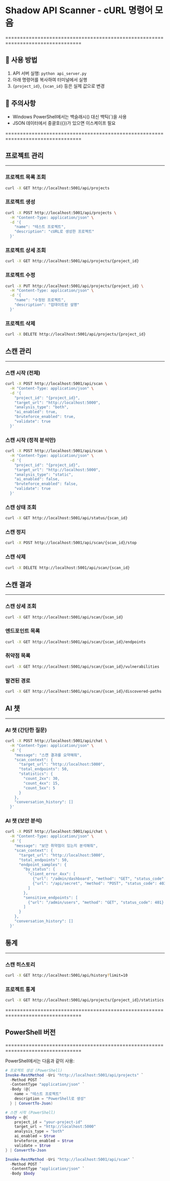 # Shadow API Scanner - cURL 명령어 모음
================================================================================

## 📝 사용 방법

1. API 서버 실행: `python api_server.py`
2. 아래 명령어를 복사하여 터미널에서 실행
3. `{project_id}`, `{scan_id}` 등은 실제 값으로 변경

## 📌 주의사항

- Windows PowerShell에서는 백슬래시(\) 대신 백틱(`)을 사용
- JSON 데이터에서 중괄호({})가 있으면 이스케이프 필요

================================================================================


## 프로젝트 관리
--------------------------------------------------------------------------------

### 프로젝트 목록 조회

```bash
curl -X GET http://localhost:5001/api/projects
```

### 프로젝트 생성

```bash
curl -X POST http://localhost:5001/api/projects \
  -H "Content-Type: application/json" \
  -d '{
    "name": "테스트 프로젝트",
    "description": "cURL로 생성한 프로젝트"
  }'
```

### 프로젝트 상세 조회

```bash
curl -X GET http://localhost:5001/api/projects/{project_id}
```

### 프로젝트 수정

```bash
curl -X PUT http://localhost:5001/api/projects/{project_id} \
  -H "Content-Type: application/json" \
  -d '{
    "name": "수정된 프로젝트",
    "description": "업데이트된 설명"
  }'
```

### 프로젝트 삭제

```bash
curl -X DELETE http://localhost:5001/api/projects/{project_id}
```


## 스캔 관리
--------------------------------------------------------------------------------

### 스캔 시작 (전체)

```bash
curl -X POST http://localhost:5001/api/scan \
  -H "Content-Type: application/json" \
  -d '{
    "project_id": "{project_id}",
    "target_url": "http://localhost:5000",
    "analysis_type": "both",
    "ai_enabled": true,
    "bruteforce_enabled": true,
    "validate": true
  }'
```

### 스캔 시작 (정적 분석만)

```bash
curl -X POST http://localhost:5001/api/scan \
  -H "Content-Type: application/json" \
  -d '{
    "project_id": "{project_id}",
    "target_url": "http://localhost:5000",
    "analysis_type": "static",
    "ai_enabled": false,
    "bruteforce_enabled": false,
    "validate": true
  }'
```

### 스캔 상태 조회

```bash
curl -X GET http://localhost:5001/api/status/{scan_id}
```

### 스캔 정지

```bash
curl -X POST http://localhost:5001/api/scan/{scan_id}/stop
```

### 스캔 삭제

```bash
curl -X DELETE http://localhost:5001/api/scan/{scan_id}
```


## 스캔 결과
--------------------------------------------------------------------------------

### 스캔 상세 조회

```bash
curl -X GET http://localhost:5001/api/scan/{scan_id}
```

### 엔드포인트 목록

```bash
curl -X GET http://localhost:5001/api/scan/{scan_id}/endpoints
```

### 취약점 목록

```bash
curl -X GET http://localhost:5001/api/scan/{scan_id}/vulnerabilities
```

### 발견된 경로

```bash
curl -X GET http://localhost:5001/api/scan/{scan_id}/discovered-paths
```


## AI 챗
--------------------------------------------------------------------------------

### AI 챗 (간단한 질문)

```bash
curl -X POST http://localhost:5001/api/chat \
  -H "Content-Type: application/json" \
  -d '{
    "message": "스캔 결과를 요약해줘",
    "scan_context": {
      "target_url": "http://localhost:5000",
      "total_endpoints": 50,
      "statistics": {
        "count_2xx": 30,
        "count_4xx": 15,
        "count_5xx": 5
      }
    },
    "conversation_history": []
  }'
```

### AI 챗 (보안 분석)

```bash
curl -X POST http://localhost:5001/api/chat \
  -H "Content-Type: application/json" \
  -d '{
    "message": "보안 취약점이 있는지 분석해줘",
    "scan_context": {
      "target_url": "http://localhost:5000",
      "total_endpoints": 50,
      "endpoint_samples": {
        "by_status": {
          "client_error_4xx": [
            {"url": "/admin/dashboard", "method": "GET", "status_code": 401},
            {"url": "/api/secret", "method": "POST", "status_code": 403}
          ]
        },
        "sensitive_endpoints": [
          {"url": "/admin/users", "method": "GET", "status_code": 401}
        ]
      }
    },
    "conversation_history": []
  }'
```


## 통계
--------------------------------------------------------------------------------

### 스캔 히스토리

```bash
curl -X GET http://localhost:5001/api/history?limit=10
```

### 프로젝트 통계

```bash
curl -X GET http://localhost:5001/api/projects/{project_id}/statistics
```


================================================================================
## PowerShell 버전
================================================================================

PowerShell에서는 다음과 같이 사용:

```powershell
# 프로젝트 생성 (PowerShell)
Invoke-RestMethod -Uri "http://localhost:5001/api/projects" `
  -Method POST `
  -ContentType "application/json" `
  -Body (@{
    name = "테스트 프로젝트"
    description = "PowerShell로 생성"
  } | ConvertTo-Json)

# 스캔 시작 (PowerShell)
$body = @{
    project_id = "your-project-id"
    target_url = "http://localhost:5000"
    analysis_type = "both"
    ai_enabled = $true
    bruteforce_enabled = $true
    validate = $true
} | ConvertTo-Json

Invoke-RestMethod -Uri "http://localhost:5001/api/scan" `
  -Method POST `
  -ContentType "application/json" `
  -Body $body
```
